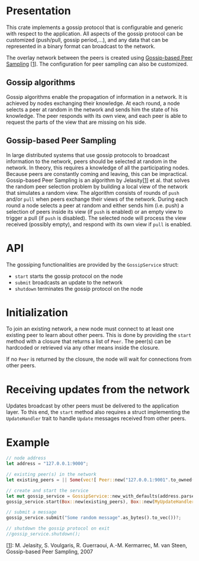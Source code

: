 # Presentation
This crate implements a gossip protocol that is configurable and generic with respect to the application. 
All aspects of the gossip protocol can be customized (push/pull, gossip period,...), and any data that can be represented in a binary format can broadcast to the network.

The overlay network between the peers is created using [Gossip-based Peer Sampling](https://infoscience.epfl.ch/record/109297/files/all.pdf) [[1]]. The configuration for peer sampling can also be customized.

## Gossip algorithms
Gossip algorithms enable the propagation of information in a network. It is achieved by nodes exchanging their knowledge. 
At each round, a node selects a peer at random in the network and sends him the state of his knowledge. The peer responds with its own view, 
and each peer is able to request the parts of the view that are missing on his side.

## Gossip-based Peer Sampling
In large distributed systems that use gossip protocols to broadcast information to the network, peers should be selected at random in the network. In theory, this requires a knowledge of all the participating nodes. Because peers are constantly coming and leaving, this can be impractical. Gossip-based Peer Sampling is an algorithm by Jelasity[[1]] et al. that solves the random peer selection problem by building a local view of the network that simulates a random view. 
The algorithm consists of rounds of `push` and/or `pull` when peers exchange their views of the network. 
During each round a node selects a peer at random and either sends him (i.e. push) a selection of peers inside its view (if `push` is enabled) or an empty view to trigger a pull (if `push` is disabled). The selected node will process the view received (possibly empty), and respond with its own view if `pull` is enabled.

# API
The gossiping functionalities are provided by the `GossipService` struct:
 - `start` starts the gossip protocol on the node
 - `submit` broadcasts an update to the network
 - `shutdown` terminates the gossip protocol on the node

# Initialization
To join an existing network, a new node must connect to at least one existing peer to learn about other peers. 
This is done by providing the `start` method with a closure that returns a list of `Peer`. The peer(s) can be hardcoded or retrieved via any other means inside the closure.

If no `Peer` is returned by the closure, the node will wait for connections from other peers.

# Receiving updates from the network
Updates broadcast by other peers must be delivered to the application layer. 
To this end, the `start` method also requires a struct implementing the `UpdateHandler` trait to handle `Update` messages received from other peers.

# Example
```rust
// node address
let address = "127.0.0.1:9000";

// existing peer(s) in the network
let existing_peers = || Some(vec![ Peer::new("127.0.0.1:9001".to_owned()) ]);

// create and start the service
let mut gossip_service = GossipService::new_with_defaults(address.parse().unwrap());
gossip_service.start(Box::new(existing_peers), Box::new(MyUpdateHandler::new()))?;

// submit a message
gossip_service.submit("Some random message".as_bytes().to_vec())?;

// shutdown the gossip protocol on exit
//gossip_service.shutdown();
```

[1]: https://infoscience.epfl.ch/record/109297/files/all.pdf
[[1]]: M. Jelasity, S. Voulgaris, R. Guerraoui, A.-M. Kermarrec, M. van Steen, Gossip-based Peer Sampling, 2007